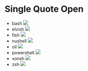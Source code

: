 # Single Quote Open

- bash
![](./singleQuoteOpen/out/singleQuoteOpen.bash.gif)
- elvish
![](./singleQuoteOpen/out/singleQuoteOpen.elvish.gif)
- fish
![](./singleQuoteOpen/out/singleQuoteOpen.fish.gif)
- nushell
![](./singleQuoteOpen/out/singleQuoteOpen.nushell.gif)
- oil
![](./singleQuoteOpen/out/singleQuoteOpen.oil.gif)
- powershell
![](./singleQuoteOpen/out/singleQuoteOpen.powershell.gif)
- xonsh
![](./singleQuoteOpen/out/singleQuoteOpen.xonsh.gif)
- zsh
![](./singleQuoteOpen/out/singleQuoteOpen.zsh.gif)
